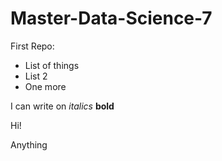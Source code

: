 # Master-Data-Science-7

First Repo:

* List of things
* List 2
* One more

I can write on *italics* **bold**

Hi!

Anything
